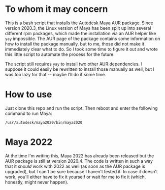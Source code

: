 # To whom it may concern

This is a bash script that installs the Autodesk Maya AUR package. Since version 2020.3, the Linux version of Maya has been split up into several different rpm packages, which made the installation via an AUR helper like `yay` impossible. The AUR page of the package contains some information on how to install the package manually, but to me, those did not make it immediately clear what to do. So I took some time to figure it out and wrote this little script to automate the process for the future.

The script still requires `yay` to install two other AUR dependencies. I suppose it could easily be rewritten to install those manually as well, but I was too lazy for that -- maybe I'll do it some time.

# How to use

Just clone this repo and run the script. Then reboot and enter the following command to run Maya:

`/usr/autodesk/maya2020/bin/maya2020`

# Maya 2022

At the time I'm writing this, Maya 2022 has already been released but the AUR package is still at version 2020.4. The code is written in such a way that it *should* work with 2022 as well (as soon as the AUR package is upgraded), but I can't be sure because I haven't tested it. In case it doesn't work, you'll either have to fix it yourself or wait for me to fix it (which, honestly, might never happen).
